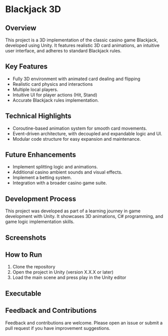 # Blackjack 3D

## Overview
This project is a 3D implementation of the classic casino game Blackjack, developed using Unity. It features realistic 3D card animations, an intuitive user interface, and adheres to standard Blackjack rules.

## Key Features
- Fully 3D environment with animated card dealing and flipping
- Realistic card physics and interactions
- Multiple local players.
- Intuitive UI for player actions (Hit, Stand)
- Accurate Blackjack rules implementation.

## Technical Highlights
- Coroutine-based animation system for smooth card movements.
- Event-driven architecture, with decoupled and expandable logic and UI.
- Modular code structure for easy expansion and maintenance.

## Future Enhancements
- Implement splitting logic and animations.
- Additional casino ambient sounds and visual effects.
- Implement a betting system.
- Integration with a broader casino game suite.

## Development Process
This project was developed as part of a learning journey in game development with Unity. It showcases 3D animations, C# programming, and game logic implementation skills.

## Screenshots

## How to Run
1. Clone the repository
2. Open the project in Unity (version X.X.X or later)
3. Load the main scene and press play in the Unity editor

## Executable

## Feedback and Contributions
Feedback and contributions are welcome. Please open an issue or submit a pull request if you have improvement suggestions.
